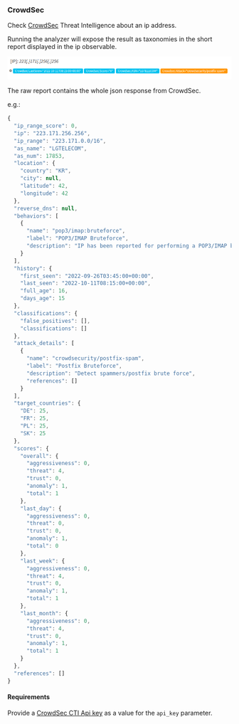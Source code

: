 ### CrowdSec

Check [CrowdSec](https://www.crowdsec.net/) Threat Intelligence about an ip address.

Running the analyzer will expose the result as taxonomies in the short report displayed in the ip observable.

![short result example](./assets/crowdsec-analyzer-result-example.png)

The raw report contains the whole json response from CrowdSec.

e.g.:

```javascript
{
  "ip_range_score": 0,
  "ip": "223.171.256.256",
  "ip_range": "223.171.0.0/16",
  "as_name": "LGTELECOM",
  "as_num": 17853,
  "location": {
    "country": "KR",
    "city": null,
    "latitude": 42,
    "longitude": 42
  },
  "reverse_dns": null,
  "behaviors": [
    {
      "name": "pop3/imap:bruteforce",
      "label": "POP3/IMAP Bruteforce",
      "description": "IP has been reported for performing a POP3/IMAP brute force attack."
    }
  ],
  "history": {
    "first_seen": "2022-09-26T03:45:00+00:00",
    "last_seen": "2022-10-11T08:15:00+00:00",
    "full_age": 16,
    "days_age": 15
  },
  "classifications": {
    "false_positives": [],
    "classifications": []
  },
  "attack_details": [
    {
      "name": "crowdsecurity/postfix-spam",
      "label": "Postfix Bruteforce",
      "description": "Detect spammers/postfix brute force",
      "references": []
    }
  ],
  "target_countries": {
    "DE": 25,
    "FR": 25,
    "PL": 25,
    "SK": 25
  },
  "scores": {
    "overall": {
      "aggressiveness": 0,
      "threat": 4,
      "trust": 0,
      "anomaly": 1,
      "total": 1
    },
    "last_day": {
      "aggressiveness": 0,
      "threat": 0,
      "trust": 0,
      "anomaly": 1,
      "total": 0
    },
    "last_week": {
      "aggressiveness": 0,
      "threat": 4,
      "trust": 0,
      "anomaly": 1,
      "total": 1
    },
    "last_month": {
      "aggressiveness": 0,
      "threat": 4,
      "trust": 0,
      "anomaly": 1,
      "total": 1
    }
  },
  "references": []
}
```


#### Requirements

Provide a [CrowdSec CTI Api key](https://www.crowdsec.net/product/threat-intelligence#card-four)
as a value for the `api_key` parameter.
